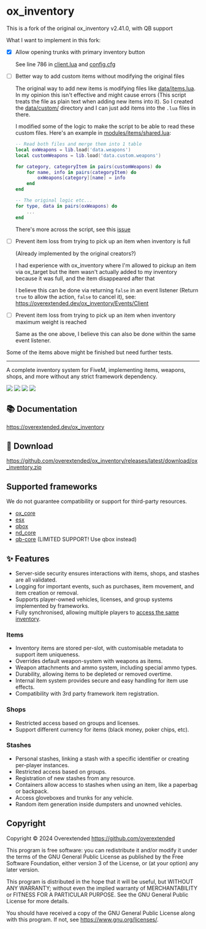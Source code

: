 # ox_inventory

This is a fork of the original ox_inventory v2.41.0, with QB support

What I want to implement in this fork:

- [x] Allow opening trunks with primary inventory button

    See line 786 in [client.lua](./client.lua) and [config.cfg](./config.cfg)

- [ ] Better way to add custom items without modifying the original files

    The original way to add new items is modifying files like [data/items.lua](data/items.lua). In my opinion this isn't effective and might cause errors (This script treats the file as plain text when adding new items into it). So I created the [data/custom/](data/custom/) directory and I can just add items into the `.lua` files in there.

    I modified some of the logic to make the script to be able to read these custom files. Here's an example in [modules/items/shared.lua](modules/items/shared.lua):

    ```lua
    -- Read both files and merge them into 1 table
    local oxWeapons = lib.load('data.weapons')
    local customWeapons = lib.load('data.custom.weapons')

    for category, categoryItem in pairs(customWeapons) do
        for name, info in pairs(categoryItem) do
            oxWeapons[category][name] = info
        end
    end

    -- The original logic etc...
    for type, data in pairs(oxWeapons) do
        ...
    end
    ```

    There's more across the script, see this [issue](https://github.com/massdync/ox_inventory/issues/1)

- [ ] Prevent item loss from trying to pick up an item when inventory is full

    (Already implemented by the original creators?)

    I had experience with ox_inventory where I'm allowed to pickup an item via ox_target but the item wasn't actually added to my inventory because it was full, and the item disappeared after that

    I believe this can be done via returning `false` in an event listener (Return `true` to allow the action, `false` to cancel it), see: https://overextended.dev/ox_inventory/Events/Client

- [ ] Prevent item loss from trying to pick up an item when inventory maximum weight is reached

    Same as the one above, I believe this can also be done within the same event listener.

Some of the items above might be finished but need further tests.

<hr>

A complete inventory system for FiveM, implementing items, weapons, shops, and more without any strict framework dependency.

![](https://img.shields.io/github/downloads/overextended/ox_inventory/total?logo=github)
![](https://img.shields.io/github/downloads/overextended/ox_inventory/latest/total?logo=github)
![](https://img.shields.io/github/contributors/overextended/ox_inventory?logo=github)
![](https://img.shields.io/github/v/release/overextended/ox_inventory?logo=github)

## 📚 Documentation

https://overextended.dev/ox_inventory

## 💾 Download

https://github.com/overextended/ox_inventory/releases/latest/download/ox_inventory.zip

## Supported frameworks

We do not guarantee compatibility or support for third-party resources.

- [ox_core](https://github.com/overextended/ox_core)
- [esx](https://github.com/esx-framework/esx_core)
- [qbox](https://github.com/Qbox-project/qbx_core)
- [nd_core](https://github.com/ND-Framework/ND_Core)
- [qb-core](https://github.com/qbcore-framework/qb-core) (LIMITED SUPPORT! Use qbox instead)

## ✨ Features

- Server-side security ensures interactions with items, shops, and stashes are all validated.
- Logging for important events, such as purchases, item movement, and item creation or removal.
- Supports player-owned vehicles, licenses, and group systems implemented by frameworks.
- Fully synchronised, allowing multiple players to [access the same inventory](https://user-images.githubusercontent.com/65407488/230926091-c0033732-d293-48c9-9d62-6f6ae0a8a488.mp4).

### Items

- Inventory items are stored per-slot, with customisable metadata to support item uniqueness.
- Overrides default weapon-system with weapons as items.
- Weapon attachments and ammo system, including special ammo types.
- Durability, allowing items to be depleted or removed overtime.
- Internal item system provides secure and easy handling for item use effects.
- Compatibility with 3rd party framework item registration.

### Shops

- Restricted access based on groups and licenses.
- Support different currency for items (black money, poker chips, etc).

### Stashes

- Personal stashes, linking a stash with a specific identifier or creating per-player instances.
- Restricted access based on groups.
- Registration of new stashes from any resource.
- Containers allow access to stashes when using an item, like a paperbag or backpack.
- Access gloveboxes and trunks for any vehicle.
- Random item generation inside dumpsters and unowned vehicles.

## Copyright

Copyright © 2024 Overextended <https://github.com/overextended>

This program is free software: you can redistribute it and/or modify it under the terms of the GNU General Public License as published by the Free Software Foundation, either version 3 of the License, or (at your option) any later version.

This program is distributed in the hope that it will be useful, but WITHOUT ANY WARRANTY; without even the implied warranty of MERCHANTABILITY or FITNESS FOR A PARTICULAR PURPOSE. See the GNU General Public License for more details.

You should have received a copy of the GNU General Public License along with this program. If not, see <https://www.gnu.org/licenses/>.
